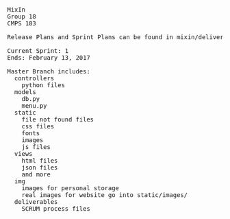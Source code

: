 <pre>
MixIn
Group 18
CMPS 183

Release Plans and Sprint Plans can be found in mixin/deliverables

Current Sprint: 1
Ends: February 13, 2017

Master Branch includes:
  controllers
    python files
  models
    db.py
    menu.py
  static
    file not found files
    css files
    fonts
    images
    js files
  views
    html files
    json files
    and more
  img
    images for personal storage
    real images for website go into static/images/
  deliverables
    SCRUM process files
</pre>
